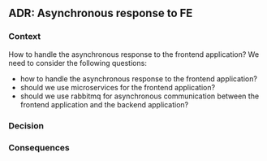 ## ADR: Asynchronous response to FE

### Context
How to handle the asynchronous response to the frontend application? We need to consider the following questions:
- how to handle the asynchronous response to the frontend application?
- should we use microservices for the frontend application?
- should we use rabbitmq for asynchronous communication between the frontend application and the backend application?

### Decision

### Consequences
